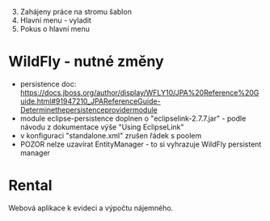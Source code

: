 3. Zahájeny práce na stromu šablon
2. Hlavní menu - vyladit
1. Pokus o hlavní menu

WildFly - nutné změny
=======
- persistence doc: https://docs.jboss.org/author/display/WFLY10/JPA%20Reference%20Guide.html#91947210_JPAReferenceGuide-Determinethepersistenceprovidermodule
- module eclipse-persistence doplnen o "eclipselink-2.7.7.jar" - podle návodu z dokumentace výše "Using EclipseLink"
- v konfiguraci "standalone.xml" zrušen řádek s poolem 
- POZOR nelze uzavírat EntityManager - to si vyhrazuje WildFly persistent manager

# Rental
Webová aplikace k evideci a výpočtu nájemného.

